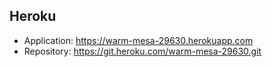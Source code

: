 ## Heroku

- Application: https://warm-mesa-29630.herokuapp.com
- Repository: https://git.heroku.com/warm-mesa-29630.git